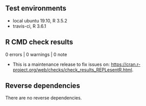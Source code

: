 ## Test environments
* local ubuntu 19.10, R 3.5.2
* travis-ci, R 3.6.1

## R CMD check results

0 errors | 0 warnings | 0 note

* This is a maintenance release to fix issues on:
  https://cran.r-project.org/web/checks/check_results_REPLesentR.html.

## Reverse dependencies

There are no reverse dependencies.

